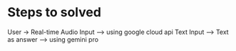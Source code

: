 # Steps to solved
User -> Real-time Audio Input --> using google cloud api
Text Input --> Text as answer --> using gemini pro